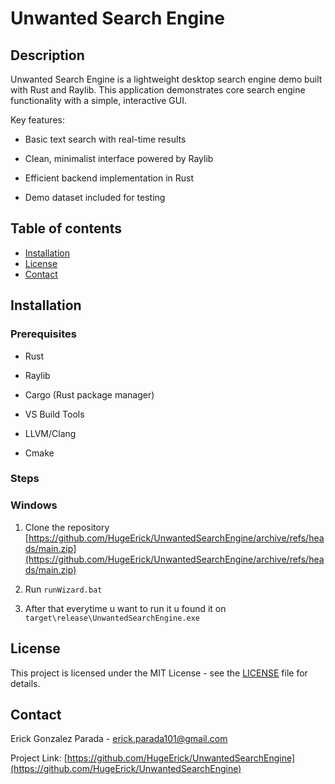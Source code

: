 # Unwanted Search Engine

## Description 

Unwanted Search Engine is a lightweight desktop search engine demo built with Rust and Raylib. This application demonstrates core search engine functionality with a simple, interactive GUI.

Key features:

- Basic text search with real-time results

- Clean, minimalist interface powered by Raylib

- Efficient backend implementation in Rust

- Demo dataset included for testing

## Table of contents
- [Installation](#installation)
- [License](#license)
- [Contact](#contact)

## Installation

### Prerequisites
- Rust 

- Raylib 

- Cargo (Rust package manager)

- VS Build Tools

- LLVM/Clang

- Cmake

### Steps

### Windows
1. Clone the repository
[https://github.com/HugeErick/UnwantedSearchEngine/archive/refs/heads/main.zip](https://github.com/HugeErick/UnwantedSearchEngine/archive/refs/heads/main.zip)

2. Run 
`runWizard.bat`

3. After that everytime u want to run it u found it on
`target\release\UnwantedSearchEngine.exe`

## License

This project is licensed under the MIT License - see the [LICENSE](LICENSE) file for details.

## Contact

Erick Gonzalez Parada - erick.parada101@gmail.com

Project Link: [https://github.com/HugeErick/UnwantedSearchEngine](https://github.com/HugeErick/UnwantedSearchEngine)
